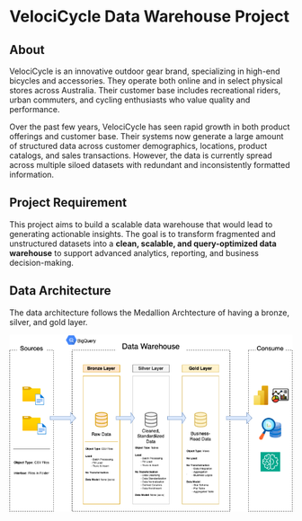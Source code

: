 # VelociCycle Data Warehouse Project

## About
VelociCycle is an innovative outdoor gear brand, specializing in high-end bicycles and accessories. They operate both online and in select physical stores across Australia. Their customer base includes recreational riders, urban commuters, and cycling enthusiasts who value quality and performance.

Over the past few years, VelociCycle has seen rapid growth in both product offerings and customer base. Their systems now generate a large amount of structured data across customer demographics, locations, product catalogs, and sales transactions. However, the data is currently spread across multiple siloed datasets with redundant and inconsistently formatted information.

## Project Requirement
This project aims to build a scalable data warehouse that would lead to generating actionable insights. 
The goal is to transform fragmented and unstructured datasets into a **clean, scalable, and query-optimized data warehouse** to support advanced analytics, reporting, and business decision-making.


## Data Architecture

The data architecture follows the Medallion Archtecture of having a bronze, silver, and gold layer.

![Data Architecture](https://github.com/eimon851/sql-data-warehouse-project/blob/main/docs/architecture.png)

